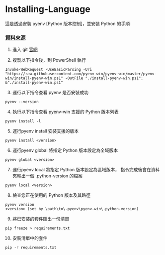 # Installing-Language

這是透過安裝 pyenv [Python 版本控制]，並安裝 Python 的手順

<h3 ><a href="https://github.com/pyenv-win/pyenv-win" target="_blank">資料來源</a></h3>



1. 進入 git <a href="https://github.com/pyenv-win/pyenv-win" target="_blank">官網</a>

2. 複製以下指令後，到 PowerShell 執行

```
Invoke-WebRequest -UseBasicParsing -Uri "https://raw.githubusercontent.com/pyenv-win/pyenv-win/master/pyenv-win/install-pyenv-win.ps1" -OutFile "./install-pyenv-win.ps1"; &"./install-pyenv-win.ps1"
```

3. 運行以下指令查看 pyenv 是否安裝成功
```
pyenv --version
```

4. 執行以下指令查看 pyenv-win 支援的 Python 版本列表
```
pyenv install -l
```

5. 運行pyenv install <version>安裝支援的版本
```
pyenv install <version>
```

6. 運行pyenv global <version>將指定 Python 版本設定為全域版本
```
pyenv global <version>
```

7. 運行pyenv local <version>將指定 Python 版本設定為區域版本，
   指令完成後會在資料夾輸出一個 .python-version 的檔案
```
pyenv local <version>
```

8. 檢查您正在使用的 Python 版本及其路徑
```
pyenv version
<version> (set by \path\to\.pyenv\pyenv-win\.python-version)
```

9. 將已安裝的套件匯出一份清單
```
pip freeze > requirements.txt
```

10. 安裝清單中的套件
```
pip -r requirements.txt
```

